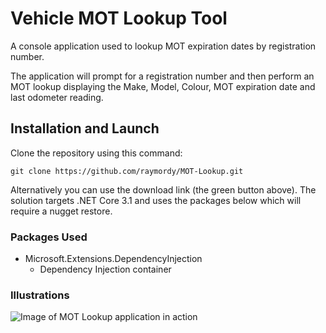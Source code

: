 # Vehicle MOT Lookup Tool

A console application used to lookup MOT expiration dates by registration number.

The application will prompt for a registration number and then perform an MOT lookup displaying the Make, Model, Colour, MOT expiration date and last odometer reading.



## Installation and Launch

Clone the repository using this command:

```
git clone https://github.com/raymordy/MOT-Lookup.git
```

Alternatively you can use the download link (the green button above).
The solution targets .NET Core 3.1 and uses the packages below which will require a nugget restore.





### Packages Used

- Microsoft.Extensions.DependencyInjection
  - Dependency Injection container

### Illustrations

![Image of MOT Lookup application in action](https://raymordy.dev/wp-content/uploads/2020/07/MOT-Lookup.png)
